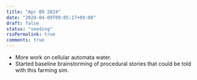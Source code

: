 ```yaml
---
title: "Apr 09 2024"
date: "2024-04-09T09:05:17+09:00"
draft: false
status: "seeding"
rssPermalink: true
comments: true
---
```

- More work on cellular automata water.
- Started baseline brainstorming of procedural stories that could be told with this farming sim.